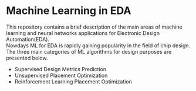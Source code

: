 # Machine Learning in EDA  
This repository contains a brief description of the main areas of machine learning and neural networks applications for Electronic Design Automation(EDA).  
Nowdays ML for EDA is rapidly gaining popularity in the field of chip design. The three main categories of ML algorithms for design purposes are presented below.

  * Supervised Design Metrics Prediction
  * Unsupervised Placement Optimization
  * Reinforcement Learning Placement Optimization

